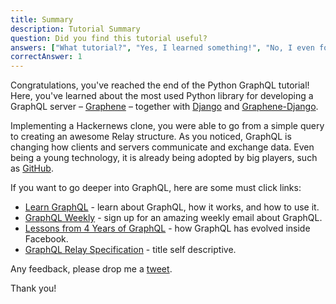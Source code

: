 ```yaml
---
title: Summary
description: Tutorial Summary
question: Did you find this tutorial useful?
answers: ["What tutorial?", "Yes, I learned something!", "No, I even forgot what I knew before!", "Fish!"]
correctAnswer: 1
---
```


Congratulations, you've reached the end of the Python GraphQL tutorial! Here, you've learned about the most used Python library for developing a GraphQL server – [Graphene](http://graphene-python.org/) – together with [Django](https://www.djangoproject.com/) and [Graphene-Django](http://docs.graphene-python.org/projects/django/en/latest/).

Implementing a Hackernews clone, you were able to go from a simple query to creating an awesome Relay structure. As you noticed, GraphQL is changing how clients and servers communicate and exchange data. Even being a young technology, it is already being adopted by big players, such as [GitHub](https://developer.github.com/v4/).

If you want to go deeper into GraphQL, here are some must click links:

* [Learn GraphQL](http://graphql.org/learn/) - learn about GraphQL, how it works, and how to use it.
* [GraphQL Weekly](https://graphqlweekly.com/) - sign up for an amazing weekly email about GraphQL.
* [Lessons from 4 Years of GraphQL](https://www.youtube.com/watch?v=zVNrqo9XGOs) - how GraphQL has evolved inside Facebook.
* [GraphQL Relay Specification](https://facebook.github.io/relay/docs/en/graphql-server-specification.html) - title self descriptive.

Any feedback, please drop me a [tweet](https://twitter.com/jonatasbaldin).

Thank you!
